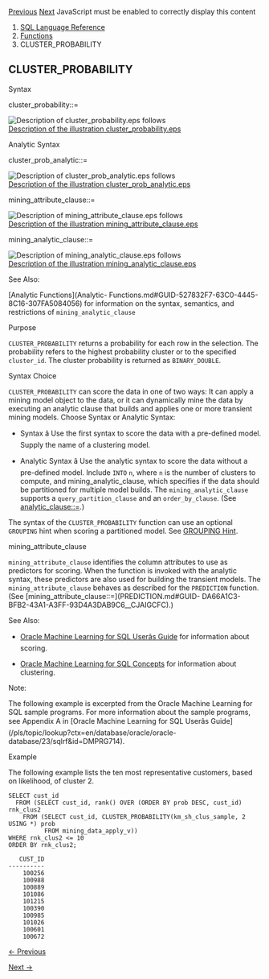 [Previous](CLUSTER_ID.md) [Next](CLUSTER_SET.md) JavaScript must be
enabled to correctly display this content

  1. [SQL Language Reference ](index.md)
  2. [Functions](Functions.md)
  3. CLUSTER_PROBABILITY 

## CLUSTER_PROBABILITY

Syntax

cluster_probability::=

![Description of cluster_probability.eps
follows](https://docs.oracle.com/en/database/oracle/oracle-database/23/sqlrf/img/cluster_probability.gif)  
[Description of the illustration
cluster_probability.eps](img_text/cluster_probability.md)

Analytic Syntax

cluster_prob_analytic::=

![Description of cluster_prob_analytic.eps
follows](https://docs.oracle.com/en/database/oracle/oracle-database/23/sqlrf/img/cluster_prob_analytic.gif)  
[Description of the illustration
cluster_prob_analytic.eps](img_text/cluster_prob_analytic.md)

mining_attribute_clause::=

![Description of mining_attribute_clause.eps
follows](https://docs.oracle.com/en/database/oracle/oracle-database/23/sqlrf/img/mining_attribute_clause.gif)  
[Description of the illustration
mining_attribute_clause.eps](img_text/mining_attribute_clause.md)

mining_analytic_clause::=

![Description of mining_analytic_clause.eps
follows](https://docs.oracle.com/en/database/oracle/oracle-database/23/sqlrf/img/mining_analytic_clause.gif)  
[Description of the illustration
mining_analytic_clause.eps](img_text/mining_analytic_clause.md)

See Also:

[Analytic Functions](Analytic-
Functions.md#GUID-527832F7-63C0-4445-8C16-307FA5084056) for information on
the syntax, semantics, and restrictions of `mining_analytic_clause`

Purpose

`CLUSTER_PROBABILITY` returns a probability for each row in the selection. The
probability refers to the highest probability cluster or to the specified
`cluster_id`. The cluster probability is returned as `BINARY_DOUBLE`.

Syntax Choice

`CLUSTER_PROBABILITY` can score the data in one of two ways: It can apply a
mining model object to the data, or it can dynamically mine the data by
executing an analytic clause that builds and applies one or more transient
mining models. Choose Syntax or Analytic Syntax:

  * Syntax â Use the first syntax to score the data with a pre-defined model. Supply the name of a clustering model. 

  * Analytic Syntax â Use the analytic syntax to score the data without a pre-defined model. Include `INTO` `n`, where `n` is the number of clusters to compute, and mining_analytic_clause, which specifies if the data should be partitioned for multiple model builds. The `mining_analytic_clause` supports a `query_partition_clause` and an `order_by_clause`. (See [analytic_clause::=](Analytic-Functions.md#GUID-527832F7-63C0-4445-8C16-307FA5084056__CJAFAAIA).) 

The syntax of the `CLUSTER_PROBABILITY` function can use an optional
`GROUPING` hint when scoring a partitioned model. See [GROUPING
Hint](Comments.md#GUID-9693C230-2616-4123-A1ED-3C41E9566F7A).

mining_attribute_clause

`mining_attribute_clause` identifies the column attributes to use as
predictors for scoring. When the function is invoked with the analytic syntax,
these predictors are also used for building the transient models. The
`mining_attribute_clause` behaves as described for the `PREDICTION` function.
(See [mining_attribute_clause::=](PREDICTION.md#GUID-
DA66A1C3-BFB2-43A1-A3FF-93D4A3DAB9C6__CJAIGCFC).)

See Also:

  * [Oracle Machine Learning for SQL Userâs Guide](/pls/topic/lookup?ctx=en/database/oracle/oracle-database/23/sqlrf&id=DMPRG004) for information about scoring. 

  * [Oracle Machine Learning for SQL Concepts](/pls/topic/lookup?ctx=en/database/oracle/oracle-database/23/sqlrf&id=DMCON008) for information about clustering. 

Note:

The following example is excerpted from the Oracle Machine Learning for SQL
sample programs. For more information about the sample programs, see Appendix
A in [Oracle Machine Learning for SQL Userâs
Guide](/pls/topic/lookup?ctx=en/database/oracle/oracle-
database/23/sqlrf&id=DMPRG714).

Example

The following example lists the ten most representative customers, based on
likelihood, of cluster 2.

    
    
    SELECT cust_id
      FROM (SELECT cust_id, rank() OVER (ORDER BY prob DESC, cust_id) rnk_clus2
        FROM (SELECT cust_id, CLUSTER_PROBABILITY(km_sh_clus_sample, 2 USING *) prob
              FROM mining_data_apply_v))
    WHERE rnk_clus2 <= 10
    ORDER BY rnk_clus2;
     
       CUST_ID
    ----------
        100256
        100988
        100889
        101086
        101215
        100390
        100985
        101026
        100601
        100672


[← Previous](CLUSTER_ID.md)

[Next →](CLUSTER_SET.md)
